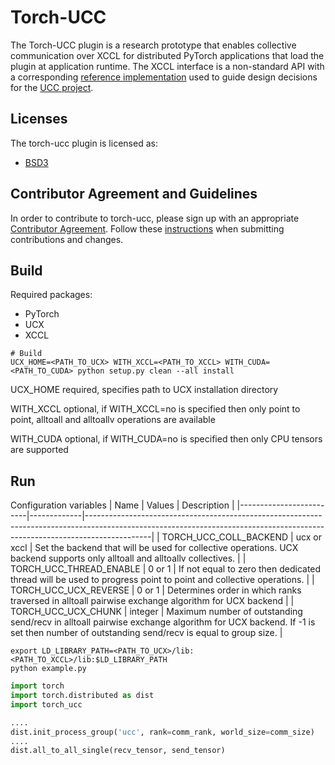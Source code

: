 # Torch-UCC
The Torch-UCC plugin is a research prototype that enables collective communication over XCCL for distributed PyTorch applications that load the plugin at application runtime. The XCCL interface is a non-standard API with a corresponding [reference implementation](https://github.com/openucx/xccl) used to guide design decisions for the [UCC project](https://www.ucfconsortium.org/projects/ucc/).  

## Licenses
The torch-ucc plugin is licensed as:
* [BSD3](LICENSE)

## Contributor Agreement and Guidelines
In order to contribute to torch-ucc, please sign up with an appropriate
[Contributor Agreement](http://www.openucx.org/license/).
Follow these
[instructions](https://github.com/openucx/ucx/wiki/Guidance-for-contributors)
when submitting contributions and changes.


## Build
Required packages:
* PyTorch
* UCX
* XCCL

```shell
# Build
UCX_HOME=<PATH_TO_UCX> WITH_XCCL=<PATH_TO_XCCL> WITH_CUDA=<PATH_TO_CUDA> python setup.py clean --all install
```
UCX_HOME required, specifies path to UCX installation directory

WITH_XCCL optional, if WITH_XCCL=no is specified then only point to point, alltoall and alltoallv operations are available

WITH_CUDA optional, if WITH_CUDA=no is specified then only CPU tensors are supported

## Run
Configuration variables
| Name                    | Values      | Description                                                                                                                                                                |
|-------------------------|-------------|----------------------------------------------------------------------------------------------------------------------------------------------------------------------------|
| TORCH_UCC_COLL_BACKEND  | ucx or xccl | Set the backend that will be used for collective operations. UCX backend supports only alltoall and alltoallv collectives. |
| TORCH_UCC_THREAD_ENABLE | 0 or 1      | If not equal to zero then dedicated thread will be used to progress point to point and collective operations. |
| TORCH_UCC_UCX_REVERSE   | 0 or 1      | Determines order in which ranks traversed in alltoall pairwise exchange algorithm for UCX backend  |
| TORCH_UCC_UCX_CHUNK     | integer     | Maximum number of outstanding send/recv in alltoall pairwise exchange algorithm for UCX backend. If -1 is set then number of outstanding send/recv is equal to group size. |
 
```shell
export LD_LIBRARY_PATH=<PATH_TO_UCX>/lib:<PATH_TO_XCCL>/lib:$LD_LIBRARY_PATH
python example.py
```

```python
import torch
import torch.distributed as dist
import torch_ucc

....
dist.init_process_group('ucc', rank=comm_rank, world_size=comm_size)
....
dist.all_to_all_single(recv_tensor, send_tensor)

```
